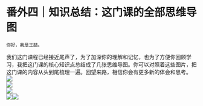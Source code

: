 # 番外四｜知识总结：这门课的全部思维导图

    你好，我是王喆。

我们这门课程已经接近尾声了，为了加深你的理解和记忆，也为了方便你回顾学习，我把这门课的核心知识点总结成了几张思维导图。你可以对照着这些图片，把这门课的内容从头到尾梳理一遍。回望来路，相信你会有更多新的体会和思考。  
![](https://static001.geekbang.org/resource/image/a8/1f/a802c83b5093bd06365ab67fc2903a1f.jpg?wh=2248x1260)  
![](https://static001.geekbang.org/resource/image/9f/b6/9f0fb700a72e3f30f6545a496bf44cb6.jpg?wh=2248x1115)  
![](https://static001.geekbang.org/resource/image/02/36/029f5872af9d118f1a44c3810cf4dd36.jpg?wh=2247x913)  
![](https://static001.geekbang.org/resource/image/e8/bd/e81797d1e31c2260622b42713ef9b0bd.jpg?wh=2248x3915)![](https://static001.geekbang.org/resource/image/b7/87/b7b1b445375002caf93f904c0ca02a87.jpg?wh=2248x7130)
    